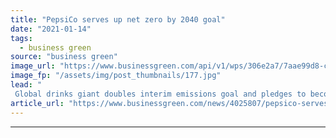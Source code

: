 ```yaml
---
title: "PepsiCo serves up net zero by 2040 goal"
date: "2021-01-14"
tags: 
  - business green
source: "business green"
image_url: "https://www.businessgreen.com/api/v1/wps/306e2a7/7aae99d8-c923-4c28-99dd-75a51d7eec0b/3/QuakerSolarPanels-185x114.jpg"
image_fp: "/assets/img/post_thumbnails/177.jpg"
lead: "
 Global drinks giant doubles interim emissions goal and pledges to become net zero emission business by 2040 ..."
article_url: "https://www.businessgreen.com/news/4025807/pepsico-serves-net-zero-2040-goal"
---
```


---
